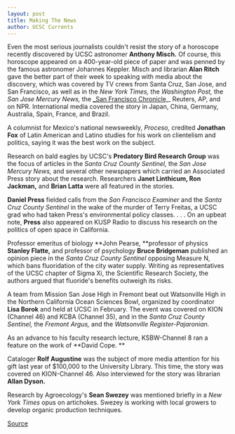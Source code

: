 ```yaml
---
layout: post
title: Making The News
author: UCSC Currents
---
```


Even the most serious journalists couldn't resist the story of a horoscope recently discovered by UCSC astronomer **Anthony Misch.** Of course, this horoscope appeared on a 400-year-old piece of paper and was penned by the famous astronomer Johannes Keppler. Misch and librarian **Alan Ritch** gave the better part of their week to speaking with media about the discovery, which was covered by TV crews from Santa Cruz, San Jose, and San Francisco, as well as in the _New York Times,_ the _Washington Post,_ the _San Jose Mercury News,_ the [_San Francisco Chronicle,][3]_ Reuters, AP, and on NPR. International media covered the story in Japan, China, Germany, Australia, Spain, France, and Brazil.

A columnist for Mexico's national newsweekly, _Proceso,_ credited **Jonathan Fox** of Latin American and Latino studies for his work on clientelism and politics, saying it was the best work on the subject.

Research on bald eagles by UCSC's **Predatory Bird Research Group** was the focus of articles in the _Santa Cruz County Sentinel,_ the _San Jose Mercury News,_ and several other newspapers which carried an Associated Press story about the research. Researchers **Janet Linthicum, Ron Jackman,** and **Brian Latta** were all featured in the stories.

**Daniel Press** fielded calls from the _San Francisco Examiner_ and the _Santa Cruz County Sentinel_ in the wake of the murder of Terry Freitas, a UCSC grad who had taken Press's environmental policy classes. . . . On an upbeat note, **Press** also appeared on KUSP Radio to discuss his research on the politics of open space in California.

Professor emeritus of biology **John Pearse, **professor of physics **Stanley Flatte,** and professor of psychology **Bruce Bridgeman** published an opinion piece in the _Santa Cruz County Sentinel_ opposing Measure N, which bans fluoridation of the city water supply. Writing as representatives of the UCSC chapter of Sigma Xi, the Scientific Research Society, the authors argued that fluoride's benefits outweigh its risks.

A team from Mission San Jose High in Fremont beat out Watsonville High in the Northern California Ocean Sciences Bowl, organized by coordinator **Lisa Borok** and held at UCSC in February. The event was covered on KION (Channel 46) and KCBA (Channel 35), and in the _Santa Cruz County Sentinel,_ the _Fremont Argus,_ and the _Watsonville Register-Pajaronian._

As an advance to his faculty research lecture, KSBW-Channel 8 ran a feature on the work of **David Cope. **

Cataloger **Rolf Augustine** was the subject of more media attention for his gift last year of $100,000 to the University Library. This time, the story was covered on KION-Channel 46. Also interviewed for the story was librarian **Allan Dyson.**

Research by Agroecology's **Sean Swezey** was mentioned briefly in a _New York Times_ opus on artichokes. Swezey is working with local growers to develop organic production techniques.

[3]: http://www.sfgate.com/cgi-bin/article.cgi?file=/chronicle/archive/1999/03/03/MN63089.DTL

[Source](http://www1.ucsc.edu/oncampus/currents/98-99/03-15/makenews.htm "Permalink to ")
